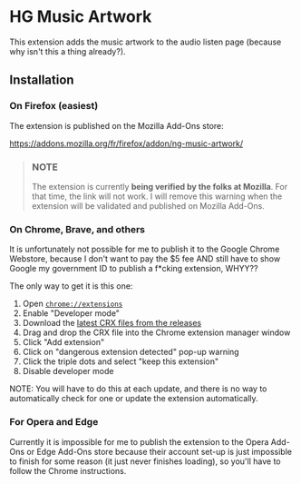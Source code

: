 # HG Music Artwork

This extension adds the music artwork to the audio listen page (because why isn't this a thing already?).

## Installation

### On Firefox (easiest)

The extension is published on the Mozilla Add-Ons store:

https://addons.mozilla.org/fr/firefox/addon/ng-music-artwork/

> ### NOTE
> The extension is currently **being verified by the folks at Mozilla**. For that time, the link will not work.
> I will remove this warning when the extension will be validated and published on Mozilla Add-Ons.

### On Chrome, Brave, and others

It is unfortunately not possible for me to publish it to the Google Chrome Webstore, because I don't want to pay the $5 fee AND still have to show Google my government ID to publish a f*cking extension, WHYY??

The only way to get it is this one:

1. Open [`chrome://extensions`](chrome://extensions)
2. Enable "Developer mode"
3. Download the [latest CRX files from the releases](https://github.com/0xEAF/NG-Music-Artwork/releases)
4. Drag and drop the CRX file into the Chrome extension manager window
5. Click "Add extension"
6. Click on "dangerous extension detected" pop-up warning
7. Click the triple dots and select "keep this extension"
8. Disable developer mode

NOTE: You will have to do this at each update, and there is no way to automatically check for one or update the extension automatically.

### For Opera and Edge

Currently it is impossible for me to publish the extension to the Opera Add-Ons or Edge Add-Ons store because their account set-up is just impossible to finish for some reason (it just never finishes loading), so you'll have to follow the Chrome instructions.
